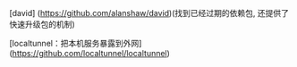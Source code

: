 
[david]
(https://github.com/alanshaw/david)(找到已经过期的依赖包, 还提供了快速升级包的机制)

[localtunnel：把本机服务暴露到外网]
(https://github.com/localtunnel/localtunnel)

